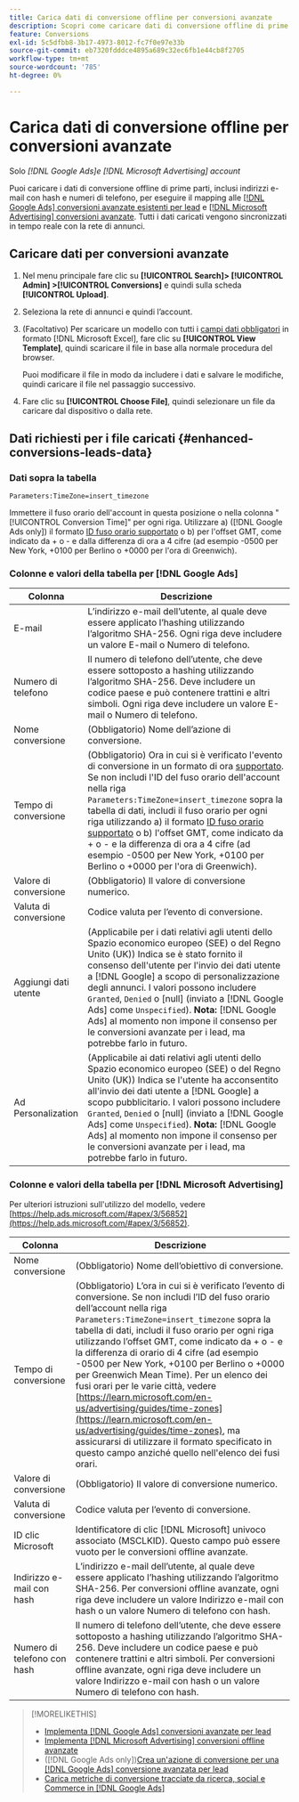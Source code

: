 ```yaml
---
title: Carica dati di conversione offline per conversioni avanzate
description: Scopri come caricare dati di conversione offline di prime parti da mappare su  [!DNL Google Ads] conversioni avanzate per lead e  [!DNL Microsoft Advertising] conversioni avanzate.
feature: Conversions
exl-id: 5c5dfbb8-3b17-4973-8012-fc7f0e97e33b
source-git-commit: eb7320fdddce4895a689c32ec6fb1e44cb8f2705
workflow-type: tm+mt
source-wordcount: '785'
ht-degree: 0%

---
```


# Carica dati di conversione offline per conversioni avanzate

Solo *[!DNL Google Ads]e [!DNL Microsoft Advertising] account*

Puoi caricare i dati di conversione offline di prime parti, inclusi indirizzi e-mail con hash e numeri di telefono, per eseguire il mapping alle [[!DNL Google Ads] conversioni avanzate esistenti per lead](/help/search-social-commerce/admin/conversion-metrics/conversion-action-google.md) e [[!DNL Microsoft Advertising] conversioni avanzate](https://help.ads.microsoft.com/#apex/ads/en/60178). Tutti i dati caricati vengono sincronizzati in tempo reale con la rete di annunci.

## Caricare dati per conversioni avanzate

1. Nel menu principale fare clic su **[!UICONTROL Search]> [!UICONTROL Admin] >[!UICONTROL Conversions]** e quindi sulla scheda **[!UICONTROL Upload]**.

1. Seleziona la rete di annunci e quindi l’account.

1. (Facoltativo) Per scaricare un modello con tutti i [campi dati obbligatori](#enhanced-conversions-leads-data) in formato [!DNL Microsoft Excel], fare clic su **[!UICONTROL View Template]**, quindi scaricare il file in base alla normale procedura del browser.

   Puoi modificare il file in modo da includere i dati e salvare le modifiche, quindi caricare il file nel passaggio successivo.

1. Fare clic su **[!UICONTROL Choose File]**, quindi selezionare un file da caricare dal dispositivo o dalla rete.

## Dati richiesti per i file caricati {#enhanced-conversions-leads-data}

### Dati sopra la tabella

`Parameters:TimeZone=insert_timezone`

Immettere il fuso orario dell&#39;account in questa posizione o nella colonna &quot;[!UICONTROL Conversion Time]&quot; per ogni riga. Utilizzare a\) ([!DNL Google Ads only]) il formato [ID fuso orario supportato](https://developers.google.com/google-ads/api/data/codes-formats#timezone_ids) o b\) per l&#39;offset GMT, come indicato da + o - e dalla differenza di ora a 4 cifre (ad esempio -0500 per New York, +0100 per Berlino o +0000 per l&#39;ora di Greenwich).

### Colonne e valori della tabella per [!DNL Google Ads]

| Colonna | Descrizione |
| ------ | ----------- |
| E-mail | L’indirizzo e-mail dell’utente, al quale deve essere applicato l’hashing utilizzando l’algoritmo SHA-256. Ogni riga deve includere un valore E-mail o Numero di telefono. |
| Numero di telefono | Il numero di telefono dell’utente, che deve essere sottoposto a hashing utilizzando l’algoritmo SHA-256. Deve includere un codice paese e può contenere trattini e altri simboli. Ogni riga deve includere un valore E-mail o Numero di telefono. |
| Nome conversione | (Obbligatorio) Nome dell’azione di conversione. |
| Tempo di conversione | (Obbligatorio) Ora in cui si è verificato l&#39;evento di conversione in un formato di ora [supportato](https://support.google.com/google-ads/answer/7014069#prepare_data). Se non includi l&#39;ID del fuso orario dell&#39;account nella riga `Parameters:TimeZone=insert_timezone` sopra la tabella di dati, includi il fuso orario per ogni riga utilizzando a\) il formato [ID fuso orario supportato](https://developers.google.com/google-ads/api/data/codes-formats#timezone_ids) o b\) l&#39;offset GMT, come indicato da + o - e la differenza di ora a 4 cifre (ad esempio -0500 per New York, +0100 per Berlino o +0000 per l&#39;ora di Greenwich). |
| Valore di conversione | (Obbligatorio) Il valore di conversione numerico. |
| Valuta di conversione | Codice valuta per l’evento di conversione. |
| Aggiungi dati utente | (Applicabile per i dati relativi agli utenti dello Spazio economico europeo (SEE) o del Regno Unito (UK)) Indica se è stato fornito il consenso dell&#39;utente per l&#39;invio dei dati utente a [!DNL Google] a scopo di personalizzazione degli annunci. I valori possono includere `Granted`, `Denied` o \[null\] (inviato a [!DNL Google Ads] come `Unspecified`). **Nota:** [!DNL Google Ads] al momento non impone il consenso per le conversioni avanzate per i lead, ma potrebbe farlo in futuro. |
| Ad Personalization | (Applicabile ai dati relativi agli utenti dello Spazio economico europeo (SEE) o del Regno Unito (UK)) Indica se l&#39;utente ha acconsentito all&#39;invio dei dati utente a [!DNL Google] a scopo pubblicitario. I valori possono includere `Granted`, `Denied` o \[null\] (inviato a [!DNL Google Ads] come `Unspecified`). **Nota:** [!DNL Google Ads] al momento non impone il consenso per le conversioni avanzate per i lead, ma potrebbe farlo in futuro. |

### Colonne e valori della tabella per [!DNL Microsoft Advertising]

Per ulteriori istruzioni sull&#39;utilizzo del modello, vedere [https://help.ads.microsoft.com/#apex/3/56852](https://help.ads.microsoft.com/#apex/3/56852).

| Colonna | Descrizione |
| ------ | ----------- |
| Nome conversione | (Obbligatorio) Nome dell’obiettivo di conversione. |
| Tempo di conversione | (Obbligatorio) L’ora in cui si è verificato l’evento di conversione. Se non includi l’ID del fuso orario dell’account nella riga `Parameters:TimeZone=insert_timezone` sopra la tabella di dati, includi il fuso orario per ogni riga utilizzando l’offset GMT, come indicato da + o - e la differenza di orario di 4 cifre (ad esempio -0500 per New York, +0100 per Berlino o +0000 per Greenwich Mean Time). Per un elenco dei fusi orari per le varie città, vedere [https://learn.microsoft.com/en-us/advertising/guides/time-zones](https://learn.microsoft.com/en-us/advertising/guides/time-zones), ma assicurarsi di utilizzare il formato specificato in questo campo anziché quello nell&#39;elenco dei fusi orari. |
| Valore di conversione | (Obbligatorio) Il valore di conversione numerico. |
| Valuta di conversione | Codice valuta per l’evento di conversione. |
| ID clic Microsoft | Identificatore di clic [!DNL Microsoft] univoco associato (MSCLKID). Questo campo può essere vuoto per le conversioni offline avanzate. |
| Indirizzo e-mail con hash | L’indirizzo e-mail dell’utente, al quale deve essere applicato l’hashing utilizzando l’algoritmo SHA-256. Per conversioni offline avanzate, ogni riga deve includere un valore Indirizzo e-mail con hash o un valore Numero di telefono con hash. |
| Numero di telefono con hash | Il numero di telefono dell’utente, che deve essere sottoposto a hashing utilizzando l’algoritmo SHA-256. Deve includere un codice paese e può contenere trattini e altri simboli. Per conversioni offline avanzate, ogni riga deve includere un valore Indirizzo e-mail con hash o un valore Numero di telefono con hash. |

>[!MORELIKETHIS]
>
>* [Implementa [!DNL Google Ads] conversioni avanzate per lead](/help/search-social-commerce/campaign-management/special-workflows/google-enhanced-conversions-leads.md)
>* [Implementa [!DNL Microsoft Advertising] conversioni offline avanzate](/help/search-social-commerce/campaign-management/special-workflows/microsoft-enhanced-conversions.md)
>* ([!DNL Google Ads only])[Crea un&#39;azione di conversione per una  [!DNL Google Ads] conversione avanzata per lead](/help/search-social-commerce/admin/conversion-metrics/conversion-action-google.md)
>* [Carica metriche di conversione tracciate da ricerca, social e Commerce in [!DNL Google Ads]](/help/search-social-commerce/tools/conversion-metrics-upload-to-google.md)
